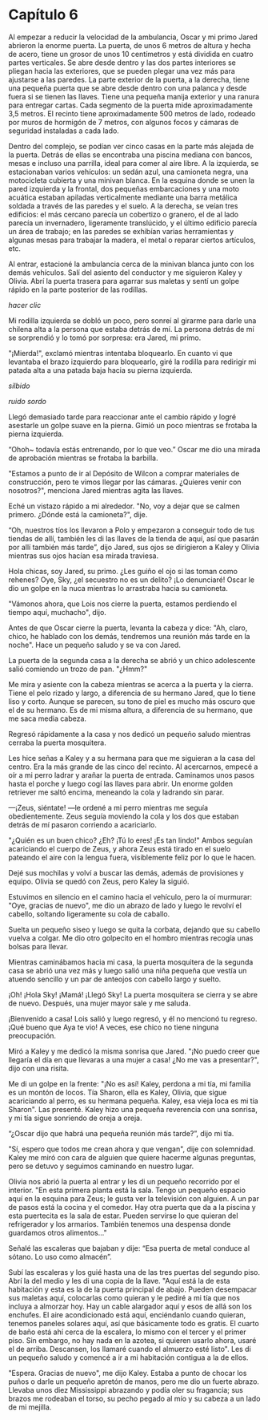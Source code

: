
# Capítulo 6


Al empezar a reducir la velocidad de la ambulancia, Oscar y mi primo Jared abrieron la enorme puerta. La puerta, de unos 6 metros de altura y hecha de acero, tiene un grosor de unos 10 centímetros y está dividida en cuatro partes verticales. Se abre desde dentro y las dos partes interiores se pliegan hacia las exteriores, que se pueden plegar una vez más para ajustarse a las paredes. La parte exterior de la puerta, a la derecha, tiene una pequeña puerta que se abre desde dentro con una palanca y desde fuera si se tienen las llaves. Tiene una pequeña manija exterior y una ranura para entregar cartas. Cada segmento de la puerta mide aproximadamente 3,5 metros. El recinto tiene aproximadamente 500 metros de lado, rodeado por muros de hormigón de 7 metros, con algunos focos y cámaras de seguridad instaladas a cada lado.

Dentro del complejo, se podían ver cinco casas en la parte más alejada de la puerta. Detrás de ellas se encontraba una piscina mediana con bancos, mesas e incluso una parrilla, ideal para comer al aire libre. A la izquierda, se estacionaban varios vehículos: un sedán azul, una camioneta negra, una motocicleta cubierta y una minivan blanca. En la esquina donde se unen la pared izquierda y la frontal, dos pequeñas embarcaciones y una moto acuática estaban apiladas verticalmente mediante una barra metálica soldada a través de las paredes y el suelo. A la derecha, se veían tres edificios: el más cercano parecía un cobertizo o granero, el de al lado parecía un invernadero, ligeramente translúcido, y el último edificio parecía un área de trabajo; en las paredes se exhibían varias herramientas y algunas mesas para trabajar la madera, el metal o reparar ciertos artículos, etc.

Al entrar, estacioné la ambulancia cerca de la minivan blanca junto con los demás vehículos. Salí del asiento del conductor y me siguieron Kaley y Olivia. Abrí la puerta trasera para agarrar sus maletas y sentí un golpe rápido en la parte posterior de las rodillas.

*hacer clic*

Mi rodilla izquierda se dobló un poco, pero sonreí al girarme para darle una chilena alta a la persona que estaba detrás de mí. La persona detrás de mí se sorprendió y lo tomó por sorpresa: era Jared, mi primo.

"¡Mierda!", exclamó mientras intentaba bloquearlo. En cuanto vi que levantaba el brazo izquierdo para bloquearlo, giré la rodilla para redirigir mi patada alta a una patada baja hacia su pierna izquierda.

*silbido*

*ruido sordo*

Llegó demasiado tarde para reaccionar ante el cambio rápido y logré asestarle un golpe suave en la pierna. Gimió un poco mientras se frotaba la pierna izquierda.

“Ohoh~ todavía estás entrenando, por lo que veo.” Oscar me dio una mirada de aprobación mientras se frotaba la barbilla.

"Estamos a punto de ir al Depósito de Wilcon a comprar materiales de construcción, pero te vimos llegar por las cámaras. ¿Quieres venir con nosotros?", menciona Jared mientras agita las llaves.

Eché un vistazo rápido a mi alrededor. "No, voy a dejar que se calmen primero. ¿Dónde está la camioneta?", dije.

“Oh, nuestros tíos los llevaron a Polo y empezaron a conseguir todo de tus tiendas de allí, también les di las llaves de la tienda de aquí, así que pasarán por allí también más tarde”, dijo Jared, sus ojos se dirigieron a Kaley y Olivia mientras sus ojos hacían esa mirada traviesa.

Hola chicas, soy Jared, su primo. ¿Les guiño el ojo si las toman como rehenes? Oye, Sky, ¿el secuestro no es un delito? ¡Lo denunciaré! Oscar le dio un golpe en la nuca mientras lo arrastraba hacia su camioneta.

"Vámonos ahora, que Lois nos cierre la puerta, estamos perdiendo el tiempo aquí, muchacho", dijo.

Antes de que Oscar cierre la puerta, levanta la cabeza y dice: "Ah, claro, chico, he hablado con los demás, tendremos una reunión más tarde en la noche". Hace un pequeño saludo y se va con Jared.

La puerta de la segunda casa a la derecha se abrió y un chico adolescente salió comiendo un trozo de pan. "¿Hmm?"

Me mira y asiente con la cabeza mientras se acerca a la puerta y la cierra. Tiene el pelo rizado y largo, a diferencia de su hermano Jared, que lo tiene liso y corto. Aunque se parecen, su tono de piel es mucho más oscuro que el de su hermano. Es de mi misma altura, a diferencia de su hermano, que me saca media cabeza.

Regresó rápidamente a la casa y nos dedicó un pequeño saludo mientras cerraba la puerta mosquitera.

Les hice señas a Kaley y a su hermana para que me siguieran a la casa del centro. Era la más grande de las cinco del recinto. Al acercarnos, empecé a oír a mi perro ladrar y arañar la puerta de entrada. Caminamos unos pasos hasta el porche y luego cogí las llaves para abrir. Un enorme golden retriever me saltó encima, meneando la cola y ladrando sin parar.

—¡Zeus, siéntate! —le ordené a mi perro mientras me seguía obedientemente. Zeus seguía moviendo la cola y los dos que estaban detrás de mí pasaron corriendo a acariciarlo.

"¿Quién es un buen chico? ¿Eh? ¡Tú lo eres! ¡Es tan lindo!" Ambos seguían acariciando el cuerpo de Zeus, y ahora Zeus está tirado en el suelo pateando el aire con la lengua fuera, visiblemente feliz por lo que le hacen.

Dejé sus mochilas y volví a buscar las demás, además de provisiones y equipo. Olivia se quedó con Zeus, pero Kaley la siguió.

Estuvimos en silencio en el camino hacia el vehículo, pero la oí murmurar: "Oye, gracias de nuevo", me dio un abrazo de lado y luego le revolví el cabello, soltando ligeramente su cola de caballo.

Suelta un pequeño siseo y luego se quita la corbata, dejando que su cabello vuelva a colgar. Me dio otro golpecito en el hombro mientras recogía unas bolsas para llevar.

Mientras caminábamos hacia mi casa, la puerta mosquitera de la segunda casa se abrió una vez más y luego salió una niña pequeña que vestía un atuendo sencillo y un par de anteojos con cabello largo y suelto.

¡Oh! ¡Hola Sky! ¡Mamá! ¡Llegó Sky! La puerta mosquitera se cierra y se abre de nuevo. Después, una mujer mayor sale y me saluda.

¡Bienvenido a casa! Lois salió y luego regresó, y él no mencionó tu regreso. ¡Qué bueno que Aya te vio! A veces, ese chico no tiene ninguna preocupación.

Miró a Kaley y me dedicó la misma sonrisa que Jared. "¡No puedo creer que llegaría el día en que llevaras a una mujer a casa! ¿No me vas a presentar?", dijo con una risita.

Me di un golpe en la frente: "¡No es así! Kaley, perdona a mi tía, mi familia es un montón de locos. Tía Sharon, ella es Kaley, Olivia, que sigue acariciando al perro, es su hermana pequeña. Kaley, esa vieja loca es mi tía Sharon". Las presenté. Kaley hizo una pequeña reverencia con una sonrisa, y mi tía sigue sonriendo de oreja a oreja.

“¿Oscar dijo que habrá una pequeña reunión más tarde?”, dijo mi tía.

"Sí, espero que todos me crean ahora y que vengan", dije con solemnidad. Kaley me miró con cara de alguien que quiere hacerme algunas preguntas, pero se detuvo y seguimos caminando en nuestro lugar.

Olivia nos abrió la puerta al entrar y les di un pequeño recorrido por el interior. "En esta primera planta está la sala. Tengo un pequeño espacio aquí en la esquina para Zeus; le gusta ver la televisión con alguien. A un par de pasos está la cocina y el comedor. Hay otra puerta que da a la piscina y esta puertecita es la sala de estar. Pueden servirse lo que quieran del refrigerador y los armarios. También tenemos una despensa donde guardamos otros alimentos..."

Señalé las escaleras que bajaban y dije: “Esa puerta de metal conduce al sótano. Lo uso como almacén”.

Subí las escaleras y los guié hasta una de las tres puertas del segundo piso. Abrí la del medio y les di una copia de la llave. "Aquí está la de esta habitación y esta es la de la puerta principal de abajo. Pueden desempacar sus maletas aquí, colocarlas como quieran y le pediré a mi tía que nos incluya a almorzar hoy. Hay un cable alargador aquí y esos de allá son los enchufes. El aire acondicionado está aquí, enciéndanlo cuando quieran, tenemos paneles solares aquí, así que básicamente todo es gratis. El cuarto de baño está ahí cerca de la escalera, lo mismo con el tercer y el primer piso. Sin embargo, no hay nada en la azotea, si quieren usarlo ahora, usaré el de arriba. Descansen, los llamaré cuando el almuerzo esté listo". Les di un pequeño saludo y comencé a ir a mi habitación contigua a la de ellos.

"Espera. Gracias de nuevo", me dijo Kaley. Estaba a punto de chocar los puños o darle un pequeño apretón de manos, pero me dio un fuerte abrazo. Llevaba unos diez Mississippi abrazando y podía oler su fragancia; sus brazos me rodeaban el torso, su pecho pegado al mío y su cabeza a un lado de mi mejilla.